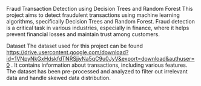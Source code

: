 Fraud Transaction Detection using Decision Trees and Random Forest
This project aims to detect fraudulent transactions using machine learning algorithms, specifically Decision Trees and Random Forest. Fraud detection is a critical task in various industries, especially in finance, where it helps prevent financial losses and maintain trust among customers.

Dataset
The dataset used for this project can be found https://drive.usercontent.google.com/download?id=1VNpyNkGxHdskfdTNRSjjyNa5qC9u0JyV&export=download&authuser=0 . It contains information about transactions, including various features. The dataset has been pre-processed and analyzed to filter out irrelevant data and handle skewed data distribution.
